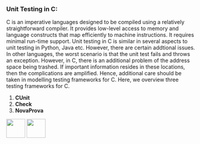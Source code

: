 ### Unit Testing in C:
   C is an imperative languages designed to be compiled using a relatively straightforward compiler. It provides low-level access to memory and language constructs that map efficiently to machine instructions. It requires minimal run-time support. Unit testing in C is similar in several aspects to unit testing in Python, Java etc. However, there are
   certain addtional issues.  In other languages, the worst scenario is that the unit test fails and throws an exception.
   However, in C, there is an additional problem of the address space being trashed. If important information resides 
   in these locations, then the complications are amplified. Hence, additional care should be taken in modelling testing
   frameworks for C. Here, we overview three testing frameworks for C.
   1. <b>CUnit</b>
   2. <b>Check</b>
   3. <b>NovaProva</b>
   
   



[<img src="https://cloud.githubusercontent.com/assets/14101008/10718970/e8253ecc-7b43-11e5-8fcb-af3acab64686.png" width="50" height="50"></img>](https://github.com/hariniiyer/CSCI-5828_Presentation2_Testing-Frameworks/blob/master/hybrid14.md)
[<img src="https://cloud.githubusercontent.com/assets/14101008/10718969/e5b6db32-7b43-11e5-886a-b848ca79f105.png" width="50" 
height="50"></img>](https://github.com/hariniiyer/CSCI-5828_Presentation2_Testing-Frameworks/blob/master/CUnit.md)
